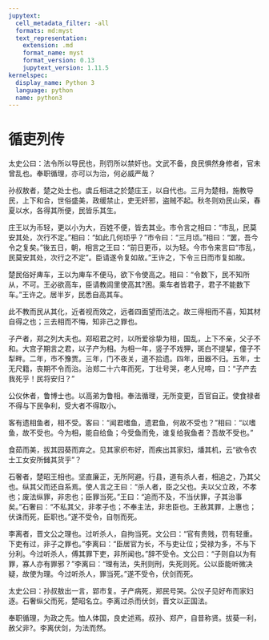 ```yaml
---
jupytext:
  cell_metadata_filter: -all
  formats: md:myst
  text_representation:
    extension: .md
    format_name: myst
    format_version: 0.13
    jupytext_version: 1.11.5
kernelspec:
  display_name: Python 3
  language: python
  name: python3
---
```

# 循吏列传

太史公曰：法令所以导民也，刑罚所以禁奸也。文武不备，良民惧然身修者，官未曾乱也。奉职循理，亦可以为治，何必威严哉？

孙叔敖者，楚之处士也。虞丘相进之於楚庄王，以自代也。三月为楚相，施教导民，上下和合，世俗盛美，政缓禁止，吏无奸邪，盗贼不起。秋冬则劝民山采，春夏以水，各得其所便，民皆乐其生。

庄王以为币轻，更以小为大，百姓不便，皆去其业。市令言之相曰：“市乱，民莫安其处，次行不定。”相曰：“如此几何顷乎？”市令曰：“三月顷。”相曰：“罢，吾今令之复矣。”後五日，朝，相言之王曰：“前日更币，以为轻。今市令来言曰“市乱，民莫安其处，次行之不定”。臣请遂令复如故。”王许之，下令三日而市复如故。

楚民俗好庳车，王以为庳车不便马，欲下令使高之。相曰：“令数下，民不知所从，不可。王必欲高车，臣请教闾里使高其?困。乘车者皆君子，君子不能数下车。”王许之。居半岁，民悉自高其车。

此不教而民从其化，近者视而效之，远者四面望而法之。故三得相而不喜，知其材自得之也；三去相而不悔，知非己之罪也。

子产者，郑之列大夫也。郑昭君之时，以所爱徐挚为相，国乱，上下不亲，父子不和。大宫子期言之君，以子产为相。为相一年，竖子不戏狎，斑白不提挈，僮子不犁畔。二年，市不豫贾。三年，门不夜关，道不拾遗。四年，田器不归。五年，士无尺籍，丧期不令而治。治郑二十六年而死，丁壮号哭，老人兒啼，曰：“子产去我死乎！民将安归？”

公仪休者，鲁博士也。以高弟为鲁相。奉法循理，无所变更，百官自正。使食禄者不得与下民争利，受大者不得取小。

客有遗相鱼者，相不受。客曰：“闻君嗜鱼，遗君鱼，何故不受也？”相曰：“以嗜鱼，故不受也。今为相，能自给鱼；今受鱼而免，谁复给我鱼者？吾故不受也。”

食茹而美，拔其园葵而弃之。见其家织布好，而疾出其家妇，燔其机，云“欲令农士工女安所雠其货乎”？

石奢者，楚昭王相也。坚直廉正，无所阿避。行县，道有杀人者，相追之，乃其父也。纵其父而还自系焉。使人言之王曰：“杀人者，臣之父也。夫以父立政，不孝也；废法纵罪，非忠也；臣罪当死。”王曰：“追而不及，不当伏罪，子其治事矣。”石奢曰：“不私其父，非孝子也；不奉主法，非忠臣也。王赦其罪，上惠也；伏诛而死，臣职也。”遂不受令，自刎而死。

李离者，晋文公之理也。过听杀人，自拘当死。文公曰：“官有贵贱，罚有轻重。下吏有过，非子之罪也。”李离曰：“臣居官为长，不与吏让位；受禄为多，不与下分利。今过听杀人，傅其罪下吏，非所闻也。”辞不受令。文公曰：“子则自以为有罪，寡人亦有罪邪？”李离曰：“理有法，失刑则刑，失死则死。公以臣能听微决疑，故使为理。今过听杀人，罪当死。”遂不受令，伏剑而死。

太史公曰：孙叔敖出一言，郢市复。子产病死，郑民号哭。公仪子见好布而家妇逐。石奢纵父而死，楚昭名立。李离过杀而伏剑，晋文以正国法。

奉职循理，为政之先。恤人体国，良史述焉。叔孙、郑产，自昔称贤。拔葵一利，赦父非?。李离伏剑，为法而然。

